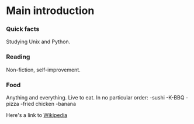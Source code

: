 # Main introduction

### Quick facts 

Studying Unix and Python.

### Reading

Non-fiction, self-improvement.

### Food

Anything and everything.
Live to eat.
In no particular order:
-sushi
-K-BBQ
-pizza
-fried chicken
-banana

Here's a link to [Wikipedia](https://wikipedia.org)
